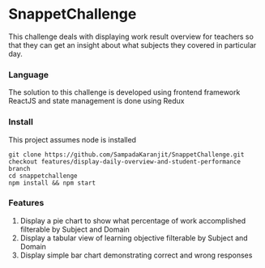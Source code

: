 # SnappetChallenge

This challenge deals with displaying work result overview for teachers so that they can get an insight about what subjects they covered in particular day.

### Language

The solution to this challenge is developed using frontend framework ReactJS and state management is done using Redux

### Install

This project assumes node is installed

```
git clone https://github.com/SampadaKaranjit/SnappetChallenge.git
checkout features/display-daily-overview-and-student-performance branch
cd snappetchallenge
npm install && npm start
```

### Features

1. Display a pie chart to show what percentage of work accomplished filterable by Subject and Domain
2. Display a tabular view of learning objective filterable by Subject and Domain
3. Display simple bar chart demonstrating correct and wrong responses
